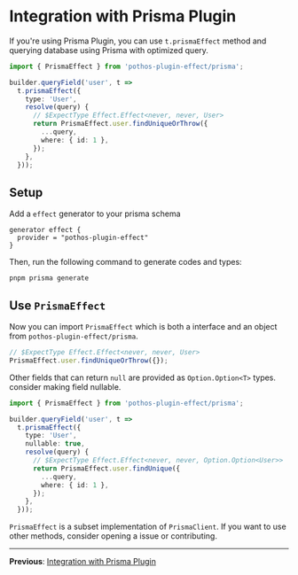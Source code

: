 # Integration with Prisma Plugin

If you're using Prisma Plugin, you can use `t.prismaEffect` method and querying database using Prisma with optimized query.

```ts
import { PrismaEffect } from 'pothos-plugin-effect/prisma';

builder.queryField('user', t =>
  t.prismaEffect({
    type: 'User',
    resolve(query) {
      // $ExpectType Effect.Effect<never, never, User>
      return PrismaEffect.user.findUniqueOrThrow({
        ...query,
        where: { id: 1 },
      });
    },
  }));
```

## Setup

Add a `effect` generator to your prisma schema

```prisma
generator effect {
  provider = "pothos-plugin-effect"
}
```

Then, run the following command to generate codes and types:

```
pnpm prisma generate
```

## Use `PrismaEffect`

Now you can import `PrismaEffect` which is both a interface and an object from `pothos-plugin-effect/prisma`.

```ts
// $ExpectType Effect.Effect<never, never, User>
PrismaEffect.user.findUniqueOrThrow({});
```

Other fields that can return `null` are provided as `Option.Option<T>` types. consider making field nullable.

```ts
import { PrismaEffect } from 'pothos-plugin-effect/prisma';

builder.queryField('user', t =>
  t.prismaEffect({
    type: 'User',
    nullable: true,
    resolve(query) {
      // $ExpectType Effect.Effect<never, never, Option.Option<User>>
      return PrismaEffect.user.findUnique({
        ...query,
        where: { id: 1 },
      });
    },
  }));
```

`PrismaEffect` is a subset implementation of `PrismaClient`. If you want to use other methods, consider opening a issue or contributing.

---

**Previous**: [Integration with Prisma Plugin](./05-integration-with-prisma-plugin.md)
